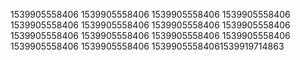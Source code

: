 1539905558406
1539905558406
1539905558406
1539905558406
1539905558406
1539905558406
1539905558406
1539905558406
1539905558406
1539905558406
1539905558406
1539905558406
1539905558406
1539905558406
15399055584061539919714863